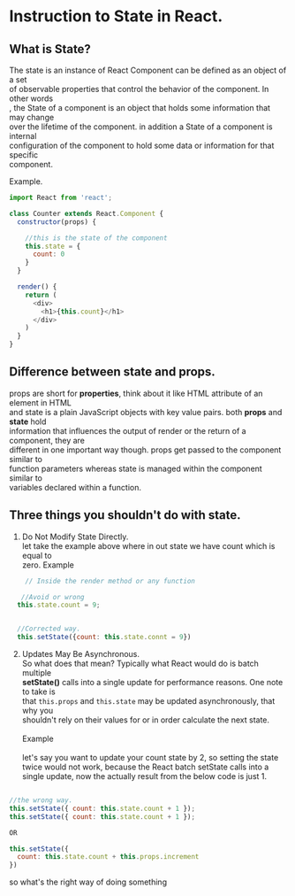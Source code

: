 # Instruction to State in React.

## What is State?
The state is an instance of React Component can be defined as an object of a set<br> of observable properties that control the behavior of the component. In other words<br>, the State of a component is an object that holds some information that may change<br> over the lifetime of the component. in addition a State of a component is internal<br> configuration of the component to hold some data or information for that specific<br> component.

Example.

```js
import React from 'react';

class Counter extends React.Component {
  constructor(props) {

    //this is the state of the component
    this.state = {
      count: 0
    }
  }

  render() {
    return (
      <div>
        <h1>{this.count}</h1>
      </div>
    )
  }
}
```

## Difference between state and props.

props are short for <b>properties</b>, think about it like HTML attribute of an element in HTML<br> and state is a plain JavaScript objects with key value pairs. both <b>props</b> and <b>state</b> hold<br> information that influences the output of render or the return of a component, they are<br> different in one important way though. props get passed to the component similar to<br> function parameters whereas state is managed within the component similar to<br> variables declared within a function.

## Three things you shouldn't do with state.

1. Do Not Modify State Directly.<br>
let take the example above where in out state we have count which is equal to<br> zero. Example
```js
    // Inside the render method or any function

   //Avoid or wrong
  this.state.count = 9;


  //Corrected way.
  this.setState({count: this.state.connt = 9})
  ```
2. Updates May Be Asynchronous.<br>
So what does that mean? 
Typically what React would do is batch multiple <br> **setState()** calls into a single update for performance reasons. One note to take is<br>that `this.props` and `this.state` may be updated asynchronously, that why you<br> shouldn't rely on their values for or in order calculate the next state.
<br><br>
Example
<br><br>
 let's say you want to update your count state by 2, 
 so setting the state twice would not work, because 
 the React batch setState calls into a single update,
 now the actually result from the below code is just 1.

```js

//the wrong way.
this.setState({ count: this.state.count + 1 });
this.setState({ count: this.state.count + 1 });

OR

this.setState({
  count: this.state.count + this.props.increment
})
```
so what's the right way of doing something
  




